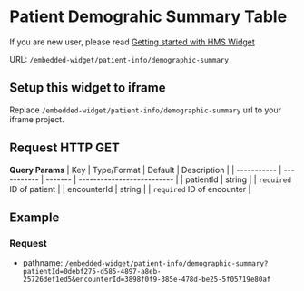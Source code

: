 # Patient Demograhic Summary Table

If you are new user, please read [Getting started with HMS Widget](/embedded-widget?widget=get-started)


URL: `/embedded-widget/patient-info/demographic-summary`

## Setup this widget to iframe
Replace `/embedded-widget/patient-info/demographic-summary` url to your iframe project.

## Request HTTP GET
**Query Params**
| Key         | Type/Format | Default | Description                |
| ----------- | ----------- | ------- | -------------------------- |
| patientId   | string      |         | `required` ID of patient   |
| encounterId | string      |         | `required` ID of encounter |

## Example

### Request
 - pathname: `/embedded-widget/patient-info/demographic-summary?patientId=0debf275-d585-4897-a8eb-25726def1ed5&encounterId=3898f0f9-385e-478d-be25-5f05719e80af` 
